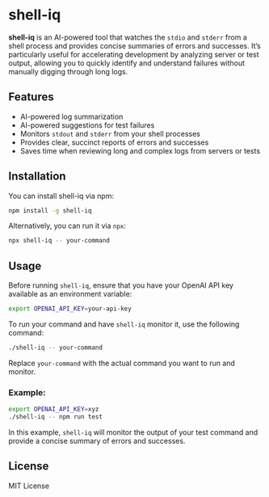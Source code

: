 # shell-iq

**shell-iq** is an AI-powered tool that watches the `stdio` and `stderr` from a shell process and provides concise summaries of errors and successes. It’s particularly useful for accelerating development by analyzing server or test output, allowing you to quickly identify and understand failures without manually digging through long logs.

## Features

- AI-powered log summarization
- AI-powered suggestions for test failures
- Monitors `stdout` and `stderr` from your shell processes
- Provides clear, succinct reports of errors and successes
- Saves time when reviewing long and complex logs from servers or tests

## Installation

You can install shell-iq via npm:

```bash
npm install -g shell-iq
```

Alternatively, you can run it via `npx`:

```bash
npx shell-iq -- your-command
```

## Usage

Before running `shell-iq`, ensure that you have your OpenAI API key available as an environment variable:

```bash
export OPENAI_API_KEY=your-api-key
```

To run your command and have `shell-iq` monitor it, use the following command:

```bash
./shell-iq -- your-command
```

Replace `your-command` with the actual command you want to run and monitor.

### Example:

```bash
export OPENAI_API_KEY=xyz
./shell-iq -- npm run test
```

In this example, `shell-iq` will monitor the output of your test command and provide a concise summary of errors and successes.

## License

MIT License
